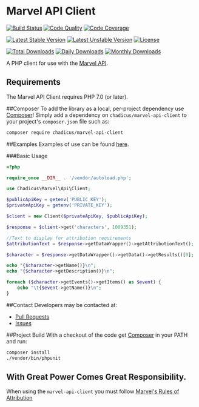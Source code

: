 # Marvel API Client
[![Build Status](https://travis-ci.org/chadicus/marvel-api-client.svg?branch=master)](https://travis-ci.org/chadicus/marvel-api-client)
[![Code Quality](https://scrutinizer-ci.com/g/chadicus/marvel-api-client/badges/quality-score.png?b=master)](https://scrutinizer-ci.com/g/chadicus/marvel-api-client/?branch=master)
[![Code Coverage](https://coveralls.io/repos/github/chadicus/marvel-api-client/badge.svg?branch=master)](https://coveralls.io/github/chadicus/marvel-api-client?branch=master)

[![Latest Stable Version](https://poser.pugx.org/chadicus/marvel-api-client/v/stable)](https://packagist.org/packages/chadicus/marvel-api-client)
[![Latest Unstable Version](https://poser.pugx.org/chadicus/marvel-api-client/v/unstable)](https://packagist.org/packages/chadicus/marvel-api-client)
[![License](https://poser.pugx.org/chadicus/marvel-api-client/license)](https://packagist.org/packages/chadicus/marvel-api-client)

[![Total Downloads](https://poser.pugx.org/chadicus/marvel-api-client/downloads)](https://packagist.org/packages/chadicus/marvel-api-client)
[![Daily Downloads](https://poser.pugx.org/chadicus/marvel-api-client/d/daily)](https://packagist.org/packages/chadicus/marvel-api-client)
[![Monthly Downloads](https://poser.pugx.org/chadicus/marvel-api-client/d/monthly)](https://packagist.org/packages/chadicus/marvel-api-client)

A PHP client for use with the [Marvel API](http://developer.marvel.com/docs).

## Requirements

The Marvel API Client requires PHP 7.0 (or later).

##Composer
To add the library as a local, per-project dependency use [Composer](http://getcomposer.org)! Simply add a dependency on `chadicus/marvel-api-client` to your project's `composer.json` file such as:

```sh
composer require chadicus/marvel-api-client
```
##Examples
Examples of use can be found [here](https://github.com/chadicus/marvel-api-client/tree/master/examples).

###Basic Usage

```php
<?php

require_once __DIR__ . '/vendor/autoload.php';

use Chadicus\Marvel\Api\Client;

$publicApiKey = getenv('PUBLIC_KEY');
$privateApiKey = getenv('PRIVATE_KEY');

$client = new Client($privateApiKey, $publicApiKey);

$response = $client->get('characters', 1009351);

//Text to display for attribution requirements
$attributionText = $response->getDataWrapper()->getAttributionText();

$character = $response->getDataWrapper()->getData()->getResults()[0];

echo "{$character->getName()}\n";
echo "{$character->getDescription()}\n";

foreach ($character->getEvents()->getItems() as $event) {
    echo "\t{$event->getName()}\n";
}

```

##Contact
Developers may be contacted at:

 * [Pull Requests](https://github.com/chadicus/marvel-api-client/pulls)
 * [Issues](https://github.com/chadicus/marvel-api-client/issues)

##Project Build
With a checkout of the code get [Composer](http://getcomposer.org) in your PATH and run:

```sh
composer install
./vendor/bin/phpunit
```

## With Great Power Comes Great Responsibility.
When using the `marvel-api-client` you must follow [Marvel's Rules of Attribution](http://developer.marvel.com/documentation/attribution)

